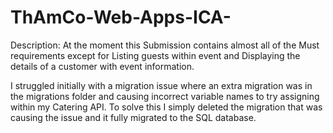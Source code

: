 # ThAmCo-Web-Apps-ICA-
Description:
At the moment this Submission contains almost all of the Must requirements except for Listing guests within event and Displaying the details of a customer with event information.

I struggled initially with a migration issue where an extra migration was in the migrations folder and causing incorrect variable names to try assigning within my Catering API.
To solve this I simply deleted the migration that was causing the issue and it fully migrated to the SQL database.


